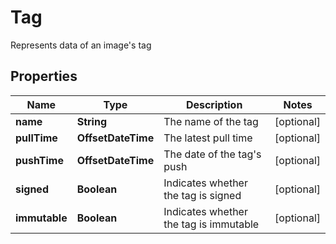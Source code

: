 

# Tag

Represents data of an image's tag

## Properties

| Name | Type | Description | Notes |
|------------ | ------------- | ------------- | -------------|
|**name** | **String** | The name of the tag |  [optional] |
|**pullTime** | **OffsetDateTime** | The latest pull time |  [optional] |
|**pushTime** | **OffsetDateTime** | The date of the tag&#39;s push |  [optional] |
|**signed** | **Boolean** | Indicates whether the tag is signed |  [optional] |
|**immutable** | **Boolean** | Indicates whether the tag is immutable |  [optional] |



